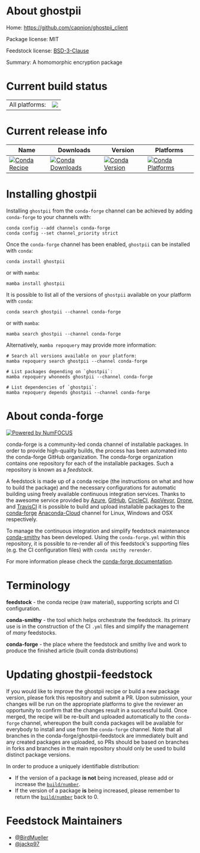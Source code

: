 About ghostpii
==============

Home: https://github.com/capnion/ghostpii_client

Package license: MIT

Feedstock license: [BSD-3-Clause](https://github.com/conda-forge/ghostpii-feedstock/blob/main/LICENSE.txt)

Summary: A homomorphic encryption package

Current build status
====================


<table><tr><td>All platforms:</td>
    <td>
      <a href="https://dev.azure.com/conda-forge/feedstock-builds/_build/latest?definitionId=17052&branchName=main">
        <img src="https://dev.azure.com/conda-forge/feedstock-builds/_apis/build/status/ghostpii-feedstock?branchName=main">
      </a>
    </td>
  </tr>
</table>

Current release info
====================

| Name | Downloads | Version | Platforms |
| --- | --- | --- | --- |
| [![Conda Recipe](https://img.shields.io/badge/recipe-ghostpii-green.svg)](https://anaconda.org/conda-forge/ghostpii) | [![Conda Downloads](https://img.shields.io/conda/dn/conda-forge/ghostpii.svg)](https://anaconda.org/conda-forge/ghostpii) | [![Conda Version](https://img.shields.io/conda/vn/conda-forge/ghostpii.svg)](https://anaconda.org/conda-forge/ghostpii) | [![Conda Platforms](https://img.shields.io/conda/pn/conda-forge/ghostpii.svg)](https://anaconda.org/conda-forge/ghostpii) |

Installing ghostpii
===================

Installing `ghostpii` from the `conda-forge` channel can be achieved by adding `conda-forge` to your channels with:

```
conda config --add channels conda-forge
conda config --set channel_priority strict
```

Once the `conda-forge` channel has been enabled, `ghostpii` can be installed with `conda`:

```
conda install ghostpii
```

or with `mamba`:

```
mamba install ghostpii
```

It is possible to list all of the versions of `ghostpii` available on your platform with `conda`:

```
conda search ghostpii --channel conda-forge
```

or with `mamba`:

```
mamba search ghostpii --channel conda-forge
```

Alternatively, `mamba repoquery` may provide more information:

```
# Search all versions available on your platform:
mamba repoquery search ghostpii --channel conda-forge

# List packages depending on `ghostpii`:
mamba repoquery whoneeds ghostpii --channel conda-forge

# List dependencies of `ghostpii`:
mamba repoquery depends ghostpii --channel conda-forge
```


About conda-forge
=================

[![Powered by
NumFOCUS](https://img.shields.io/badge/powered%20by-NumFOCUS-orange.svg?style=flat&colorA=E1523D&colorB=007D8A)](https://numfocus.org)

conda-forge is a community-led conda channel of installable packages.
In order to provide high-quality builds, the process has been automated into the
conda-forge GitHub organization. The conda-forge organization contains one repository
for each of the installable packages. Such a repository is known as a *feedstock*.

A feedstock is made up of a conda recipe (the instructions on what and how to build
the package) and the necessary configurations for automatic building using freely
available continuous integration services. Thanks to the awesome service provided by
[Azure](https://azure.microsoft.com/en-us/services/devops/), [GitHub](https://github.com/),
[CircleCI](https://circleci.com/), [AppVeyor](https://www.appveyor.com/),
[Drone](https://cloud.drone.io/welcome), and [TravisCI](https://travis-ci.com/)
it is possible to build and upload installable packages to the
[conda-forge](https://anaconda.org/conda-forge) [Anaconda-Cloud](https://anaconda.org/)
channel for Linux, Windows and OSX respectively.

To manage the continuous integration and simplify feedstock maintenance
[conda-smithy](https://github.com/conda-forge/conda-smithy) has been developed.
Using the ``conda-forge.yml`` within this repository, it is possible to re-render all of
this feedstock's supporting files (e.g. the CI configuration files) with ``conda smithy rerender``.

For more information please check the [conda-forge documentation](https://conda-forge.org/docs/).

Terminology
===========

**feedstock** - the conda recipe (raw material), supporting scripts and CI configuration.

**conda-smithy** - the tool which helps orchestrate the feedstock.
                   Its primary use is in the construction of the CI ``.yml`` files
                   and simplify the management of *many* feedstocks.

**conda-forge** - the place where the feedstock and smithy live and work to
                  produce the finished article (built conda distributions)


Updating ghostpii-feedstock
===========================

If you would like to improve the ghostpii recipe or build a new
package version, please fork this repository and submit a PR. Upon submission,
your changes will be run on the appropriate platforms to give the reviewer an
opportunity to confirm that the changes result in a successful build. Once
merged, the recipe will be re-built and uploaded automatically to the
`conda-forge` channel, whereupon the built conda packages will be available for
everybody to install and use from the `conda-forge` channel.
Note that all branches in the conda-forge/ghostpii-feedstock are
immediately built and any created packages are uploaded, so PRs should be based
on branches in forks and branches in the main repository should only be used to
build distinct package versions.

In order to produce a uniquely identifiable distribution:
 * If the version of a package **is not** being increased, please add or increase
   the [``build/number``](https://docs.conda.io/projects/conda-build/en/latest/resources/define-metadata.html#build-number-and-string).
 * If the version of a package **is** being increased, please remember to return
   the [``build/number``](https://docs.conda.io/projects/conda-build/en/latest/resources/define-metadata.html#build-number-and-string)
   back to 0.

Feedstock Maintainers
=====================

* [@BirdMueller](https://github.com/BirdMueller/)
* [@jackp97](https://github.com/jackp97/)

